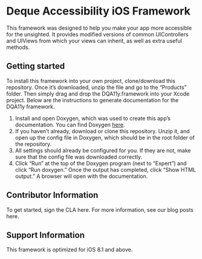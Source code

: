 <h1>Deque Accessibility iOS Framework</h1>
This framework was designed to help you make your app more accessible for the unsighted.  It provides modified versions of common UIControllers and UIViews from which your views can inherit, as well as extra useful methods.

<h2>Getting started</h2>

To install this framework into your own project, clone/download this repository.  Once it’s downloaded, unzip the file and go to the “Products” folder. Then simply drag and drop the DQA11y.framework into your Xcode project.  Below are the instructions to generate documentation for the DQA11y framework.

1. Install and open Doxygen, which was used to create this app’s documentation. You can find Doxygen [here](https://github.com/doxygen/doxygen).
2. If you haven’t already, download or clone this repository.  Unzip it, and open up the config file in Doxygen, which should be in the root folder of the repository.
3. All settings should already be configured for you. If they are not, make sure that the config file was downloaded correctly.
4. Click “Run” at the top of the Doxygen program (next to “Expert”) and click “Run doxygen.”  Once the output has completed, click “Show HTML output.” A browser will open with the documentation.

<h2>Contributor Information</h2>

To get started, sign the CLA here. For more information, see our blog posts here.

<h2>Support Information</h2>

This framework is optimized for iOS 8.1 and above.